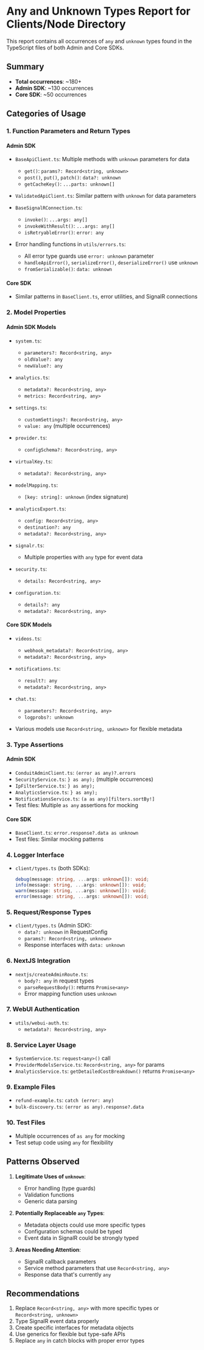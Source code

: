 # Any and Unknown Types Report for Clients/Node Directory

This report contains all occurrences of `any` and `unknown` types found in the TypeScript files of both Admin and Core SDKs.

## Summary

- **Total occurrences**: ~180+
- **Admin SDK**: ~130 occurrences
- **Core SDK**: ~50 occurrences

## Categories of Usage

### 1. Function Parameters and Return Types

#### Admin SDK
- `BaseApiClient.ts`: Multiple methods with `unknown` parameters for data
  - `get()`: `params?: Record<string, unknown>`
  - `post()`, `put()`, `patch()`: `data?: unknown`
  - `getCacheKey()`: `...parts: unknown[]`

- `ValidatedApiClient.ts`: Similar pattern with `unknown` for data parameters

- `BaseSignalRConnection.ts`: 
  - `invoke()`: `...args: any[]`
  - `invokeWithResult()`: `...args: any[]`
  - `isRetryableError()`: `error: any`

- Error handling functions in `utils/errors.ts`:
  - All error type guards use `error: unknown` parameter
  - `handleApiError()`, `serializeError()`, `deserializeError()` use `unknown`
  - `fromSerializable()`: `data: unknown`

#### Core SDK
- Similar patterns in `BaseClient.ts`, error utilities, and SignalR connections

### 2. Model Properties

#### Admin SDK Models
- `system.ts`:
  - `parameters?: Record<string, any>`
  - `oldValue?: any`
  - `newValue?: any`

- `analytics.ts`:
  - `metadata?: Record<string, any>`
  - `metrics: Record<string, any>`

- `settings.ts`:
  - `customSettings?: Record<string, any>`
  - `value: any` (multiple occurrences)

- `provider.ts`:
  - `configSchema?: Record<string, any>`

- `virtualKey.ts`:
  - `metadata?: Record<string, any>`

- `modelMapping.ts`:
  - `[key: string]: unknown` (index signature)

- `analyticsExport.ts`:
  - `config: Record<string, any>`
  - `destination?: any`
  - `metadata?: Record<string, any>`

- `signalr.ts`:
  - Multiple properties with `any` type for event data

- `security.ts`:
  - `details: Record<string, any>`

- `configuration.ts`:
  - `details?: any`
  - `metadata?: Record<string, any>`

#### Core SDK Models
- `videos.ts`:
  - `webhook_metadata?: Record<string, any>`
  - `metadata?: Record<string, any>`

- `notifications.ts`:
  - `result?: any`
  - `metadata?: Record<string, any>`

- `chat.ts`:
  - `parameters?: Record<string, any>`
  - `logprobs?: unknown`

- Various models use `Record<string, unknown>` for flexible metadata

### 3. Type Assertions

#### Admin SDK
- `ConduitAdminClient.ts`: `(error as any)?.errors`
- `SecurityService.ts`: `} as any);` (multiple occurrences)
- `IpFilterService.ts`: `} as any);`
- `AnalyticsService.ts`: `} as any);`
- `NotificationsService.ts`: `(a as any)[filters.sortBy!]`
- Test files: Multiple `as any` assertions for mocking

#### Core SDK
- `BaseClient.ts`: `error.response?.data as unknown`
- Test files: Similar mocking patterns

### 4. Logger Interface
- `client/types.ts` (both SDKs):
  ```typescript
  debug(message: string, ...args: unknown[]): void;
  info(message: string, ...args: unknown[]): void;
  warn(message: string, ...args: unknown[]): void;
  error(message: string, ...args: unknown[]): void;
  ```

### 5. Request/Response Types
- `client/types.ts` (Admin SDK):
  - `data?: unknown` in RequestConfig
  - `params?: Record<string, unknown>`
  - Response interfaces with `data: unknown`

### 6. NextJS Integration
- `nextjs/createAdminRoute.ts`:
  - `body?: any` in request types
  - `parseRequestBody()`: returns `Promise<any>`
  - Error mapping function uses `unknown`

### 7. WebUI Authentication
- `utils/webui-auth.ts`:
  - `metadata?: Record<string, any>`

### 8. Service Layer Usage
- `SystemService.ts`: `request<any>()` call
- `ProviderModelsService.ts`: `Record<string, any>` for params
- `AnalyticsService.ts`: `getDetailedCostBreakdown()` returns `Promise<any>`

### 9. Example Files
- `refund-example.ts`: `catch (error: any)`
- `bulk-discovery.ts`: `(error as any).response?.data`

### 10. Test Files
- Multiple occurrences of `as any` for mocking
- Test setup code using `any` for flexibility

## Patterns Observed

1. **Legitimate Uses of `unknown`**:
   - Error handling (type guards)
   - Validation functions
   - Generic data parsing

2. **Potentially Replaceable `any` Types**:
   - Metadata objects could use more specific types
   - Configuration schemas could be typed
   - Event data in SignalR could be strongly typed

3. **Areas Needing Attention**:
   - SignalR callback parameters
   - Service method parameters that use `Record<string, any>`
   - Response data that's currently `any`

## Recommendations

1. Replace `Record<string, any>` with more specific types or `Record<string, unknown>`
2. Type SignalR event data properly
3. Create specific interfaces for metadata objects
4. Use generics for flexible but type-safe APIs
5. Replace `any` in catch blocks with proper error types